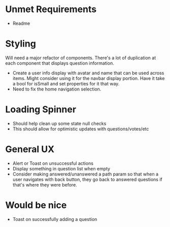 # Unmet Requirements
- Readme

# Styling
Will need a major refactor of components. There's a lot of duplication at each component that displays question information.
- Create a user info display with avatar and name that can be used across items. Might consider using it for the navbar display portion. Have it take a bool for isSmall and set properties for it that way.
- Need to fix the home navigation selection.

# Loading Spinner
- Should help clean up some state null checks
- This should allow for optimistic updates with questions/votes/etc
 
 # General UX
 - Alert or Toast on unsuccessful actions
 - Display something in question list when empty
 - Consider making answered/unanswered a path param so that when a user navigates with back button, they go back to answered questions if that's where they were before.

# Would be nice
- Toast on successfully adding a question
